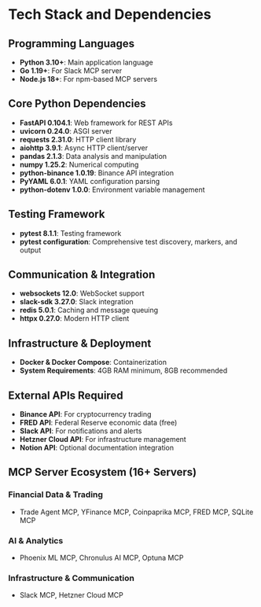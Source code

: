 # Tech Stack and Dependencies

## Programming Languages
- **Python 3.10+**: Main application language
- **Go 1.19+**: For Slack MCP server
- **Node.js 18+**: For npm-based MCP servers

## Core Python Dependencies
- **FastAPI 0.104.1**: Web framework for REST APIs
- **uvicorn 0.24.0**: ASGI server
- **requests 2.31.0**: HTTP client library
- **aiohttp 3.9.1**: Async HTTP client/server
- **pandas 2.1.3**: Data analysis and manipulation
- **numpy 1.25.2**: Numerical computing
- **python-binance 1.0.19**: Binance API integration
- **PyYAML 6.0.1**: YAML configuration parsing
- **python-dotenv 1.0.0**: Environment variable management

## Testing Framework
- **pytest 8.1.1**: Testing framework
- **pytest configuration**: Comprehensive test discovery, markers, and output

## Communication & Integration
- **websockets 12.0**: WebSocket support
- **slack-sdk 3.27.0**: Slack integration
- **redis 5.0.1**: Caching and message queuing
- **httpx 0.27.0**: Modern HTTP client

## Infrastructure & Deployment
- **Docker & Docker Compose**: Containerization
- **System Requirements**: 4GB RAM minimum, 8GB recommended

## External APIs Required
- **Binance API**: For cryptocurrency trading
- **FRED API**: Federal Reserve economic data (free)
- **Slack API**: For notifications and alerts
- **Hetzner Cloud API**: For infrastructure management
- **Notion API**: Optional documentation integration

## MCP Server Ecosystem (16+ Servers)
### Financial Data & Trading
- Trade Agent MCP, YFinance MCP, Coinpaprika MCP, FRED MCP, SQLite MCP

### AI & Analytics  
- Phoenix ML MCP, Chronulus AI MCP, Optuna MCP

### Infrastructure & Communication
- Slack MCP, Hetzner Cloud MCP
